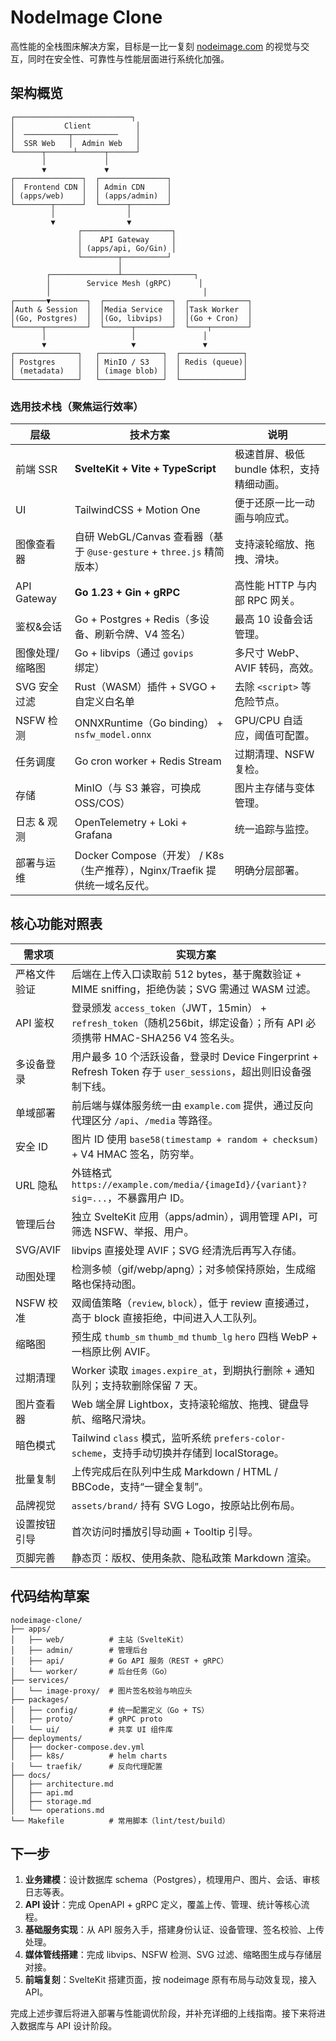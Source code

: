# NodeImage Clone

高性能的全栈图床解决方案，目标是一比一复刻 [nodeimage.com](https://www.nodeimage.com/) 的视觉与交互，同时在安全性、可靠性与性能层面进行系统化加强。

## 架构概览

```
┌──────────────────────────┐
│           Client          │
│  ──────────┬──────────    │
│  SSR Web   │  Admin Web   │
└──────┬──────┴──────┬──────┘
       │             │
       ▼             ▼
┌───────────────┐  ┌───────────────┐
│  Frontend CDN │  │ Admin CDN     │
│ (apps/web)    │  │ (apps/admin)  │
└────────┬──────┘  └──────┬────────┘
         │                │
         ▼                ▼
               ┌────────────────────┐
               │    API Gateway     │
               │ (apps/api, Go/Gin) │
               └────────┬──────────┘
                        │
        ┌───────────────┴────────────────┐
        │        Service Mesh (gRPC)      │
        │                                  │
┌───────▼────────┐  ┌───────────────┐  ┌─────────────┐
│Auth & Session  │  │Media Service  │  │Task Worker  │
│(Go, Postgres)  │  │(Go, libvips)  │  │(Go + Cron)  │
└──────┬─────────┘  └──────┬────────┘  └────┬────────┘
       │                   │               │
       ▼                   ▼               ▼
┌──────────────┐   ┌──────────────┐  ┌──────────────┐
│ Postgres     │   │ MinIO / S3   │  │ Redis (queue)│
│ (metadata)   │   │ (image blob) │  │              │
└──────────────┘   └──────────────┘  └──────────────┘
```

### 选用技术栈（聚焦运行效率）

| 层级                | 技术方案                                                                                             | 说明 |
| ------------------- | ----------------------------------------------------------------------------------------------------- | ---- |
| 前端 SSR            | **SvelteKit + Vite + TypeScript**                                                                    | 极速首屏、极低 bundle 体积，支持精细动画。 |
| UI                  | TailwindCSS + Motion One                                                                             | 便于还原一比一动画与响应式。 |
| 图像查看器          | 自研 WebGL/Canvas 查看器（基于 `@use-gesture` + `three.js` 精简版本）                                 | 支持滚轮缩放、拖拽、滑块。 |
| API Gateway         | **Go 1.23 + Gin + gRPC**                                                                             | 高性能 HTTP 与内部 RPC 网关。 |
| 鉴权&会话           | Go + Postgres + Redis（多设备、刷新令牌、V4 签名）                                                   | 最高 10 设备会话管理。 |
| 图像处理/缩略图     | Go + libvips（通过 `govips` 绑定）                                                                   | 多尺寸 WebP、AVIF 转码，高效。 |
| SVG 安全过滤        | Rust（WASM）插件 + SVGO + 自定义白名单                                                               | 去除 `<script>` 等危险节点。 |
| NSFW 检测           | ONNXRuntime（Go binding） + `nsfw_model.onnx`                                                         | GPU/CPU 自适应，阈值可配置。 |
| 任务调度            | Go cron worker + Redis Stream                                                                         | 过期清理、NSFW 复检。 |
| 存储                | MinIO（与 S3 兼容，可换成 OSS/COS）                                                                   | 图片主存储与变体管理。 |
| 日志 & 观测         | OpenTelemetry + Loki + Grafana                                                                        | 统一追踪与监控。 |
| 部署与运维          | Docker Compose（开发） / K8s（生产推荐），Nginx/Traefik 提供统一域名反代。                              | 明确分层部署。 |

## 核心功能对照表

| 需求项 | 实现方案 |
| ------ | -------- |
| 严格文件验证 | 后端在上传入口读取前 512 bytes，基于魔数验证 + MIME sniffing，拒绝伪装；SVG 需通过 WASM 过滤。 |
| API 鉴权 | 登录颁发 `access_token`（JWT，15min） + `refresh_token`（随机256bit，绑定设备）；所有 API 必须携带 HMAC-SHA256 V4 签名头。 |
| 多设备登录 | 用户最多 10 个活跃设备，登录时 Device Fingerprint + Refresh Token 存于 `user_sessions`，超出则旧设备强制下线。 |
| 单域部署 | 前后端与媒体服务统一由 `example.com` 提供，通过反向代理区分 `/api`、`/media` 等路径。 |
| 安全 ID | 图片 ID 使用 `base58(timestamp + random + checksum)` + V4 HMAC 签名，防穷举。 |
| URL 隐私 | 外链格式 `https://example.com/media/{imageId}/{variant}?sig=...`，不暴露用户 ID。 |
| 管理后台 | 独立 SvelteKit 应用（apps/admin），调用管理 API，可筛选 NSFW、举报、用户。 |
| SVG/AVIF | libvips 直接处理 AVIF；SVG 经清洗后再写入存储。 |
| 动图处理 | 检测多帧（gif/webp/apng）；对多帧保持原始，生成缩略也保持动图。 |
| NSFW 校准 | 双阈值策略（`review`, `block`），低于 review 直接通过，高于 block 直接拒绝，中间进入人工队列。 |
| 缩略图 | 预生成 `thumb_sm` `thumb_md` `thumb_lg` `hero` 四档 WebP + 一档原比例 AVIF。 |
| 过期清理 | Worker 读取 `images.expire_at`，到期执行删除 + 通知队列；支持软删除保留 7 天。 |
| 图片查看器 | Web 端全屏 Lightbox，支持滚轮缩放、拖拽、键盘导航、缩略尺滑块。 |
| 暗色模式 | Tailwind `class` 模式，监听系统 `prefers-color-scheme`，支持手动切换并存储到 localStorage。 |
| 批量复制 | 上传完成后在队列中生成 Markdown / HTML / BBCode，支持“一键全复制”。 |
| 品牌视觉 | `assets/brand/` 持有 SVG Logo，按原站比例布局。 |
| 设置按钮引导 | 首次访问时播放引导动画 + Tooltip 引导。 |
| 页脚完善 | 静态页：版权、使用条款、隐私政策 Markdown 渲染。 |

## 代码结构草案

```
nodeimage-clone/
├── apps/
│   ├── web/          # 主站（SvelteKit）
│   ├── admin/        # 管理后台
│   ├── api/          # Go API 服务（REST + gRPC）
│   └── worker/       # 后台任务（Go）
├── services/
│   └── image-proxy/  # 图片签名校验与响应头
├── packages/
│   ├── config/       # 统一配置定义（Go + TS）
│   ├── proto/        # gRPC proto
│   └── ui/           # 共享 UI 组件库
├── deployments/
│   ├── docker-compose.dev.yml
│   ├── k8s/          # helm charts
│   └── traefik/      # 反向代理配置
├── docs/
│   ├── architecture.md
│   ├── api.md
│   ├── storage.md
│   └── operations.md
└── Makefile          # 常用脚本（lint/test/build）
```

## 下一步

1. **业务建模**：设计数据库 schema（Postgres），梳理用户、图片、会话、审核日志等表。
2. **API 设计**：完成 OpenAPI + gRPC 定义，覆盖上传、管理、统计等核心流程。
3. **基础服务实现**：从 API 服务入手，搭建身份认证、设备管理、签名校验、上传处理。
4. **媒体管线搭建**：完成 libvips、NSFW 检测、SVG 过滤、缩略图生成与存储层对接。
5. **前端复刻**：SvelteKit 搭建页面，按 nodeimage 原有布局与动效复现，接入 API。

完成上述步骤后将进入部署与性能调优阶段，并补充详细的上线指南。接下来将进入数据库与 API 设计阶段。 
